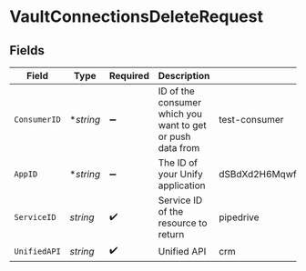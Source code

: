 # VaultConnectionsDeleteRequest


## Fields

| Field                                                      | Type                                                       | Required                                                   | Description                                                | Example                                                    |
| ---------------------------------------------------------- | ---------------------------------------------------------- | ---------------------------------------------------------- | ---------------------------------------------------------- | ---------------------------------------------------------- |
| `ConsumerID`                                               | **string*                                                  | :heavy_minus_sign:                                         | ID of the consumer which you want to get or push data from | test-consumer                                              |
| `AppID`                                                    | **string*                                                  | :heavy_minus_sign:                                         | The ID of your Unify application                           | dSBdXd2H6Mqwfg0atXHXYcysLJE9qyn1VwBtXHX                    |
| `ServiceID`                                                | *string*                                                   | :heavy_check_mark:                                         | Service ID of the resource to return                       | pipedrive                                                  |
| `UnifiedAPI`                                               | *string*                                                   | :heavy_check_mark:                                         | Unified API                                                | crm                                                        |